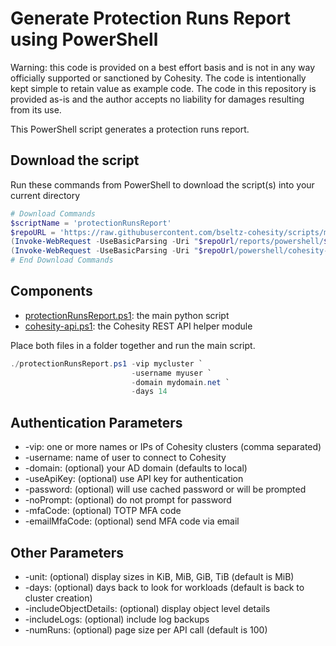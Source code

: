 # Generate Protection Runs Report using PowerShell

Warning: this code is provided on a best effort basis and is not in any way officially supported or sanctioned by Cohesity. The code is intentionally kept simple to retain value as example code. The code in this repository is provided as-is and the author accepts no liability for damages resulting from its use.

This PowerShell script generates a protection runs report.

## Download the script

Run these commands from PowerShell to download the script(s) into your current directory

```powershell
# Download Commands
$scriptName = 'protectionRunsReport'
$repoURL = 'https://raw.githubusercontent.com/bseltz-cohesity/scripts/master'
(Invoke-WebRequest -UseBasicParsing -Uri "$repoUrl/reports/powershell/$scriptName/$scriptName.ps1").content | Out-File "$scriptName.ps1"; (Get-Content "$scriptName.ps1") | Set-Content "$scriptName.ps1"
(Invoke-WebRequest -UseBasicParsing -Uri "$repoUrl/powershell/cohesity-api/cohesity-api.ps1").content | Out-File cohesity-api.ps1; (Get-Content cohesity-api.ps1) | Set-Content cohesity-api.ps1
# End Download Commands
```

## Components

* [protectionRunsReport.ps1](https://raw.githubusercontent.com/bseltz-cohesity/scripts/master/reports/powershell/protectionRunsReport/protectionRunsReport.ps1): the main python script
* [cohesity-api.ps1](https://raw.githubusercontent.com/bseltz-cohesity/scripts/master/powershell/cohesity-api/cohesity-api.ps1): the Cohesity REST API helper module

Place both files in a folder together and run the main script.

```powershell
./protectionRunsReport.ps1 -vip mycluster `
                           -username myuser `
                           -domain mydomain.net `
                           -days 14
```

## Authentication Parameters

* -vip: one or more names or IPs of Cohesity clusters (comma separated)
* -username: name of user to connect to Cohesity
* -domain: (optional) your AD domain (defaults to local)
* -useApiKey: (optional) use API key for authentication
* -password: (optional) will use cached password or will be prompted
* -noPrompt: (optional) do not prompt for password
* -mfaCode: (optional) TOTP MFA code
* -emailMfaCode: (optional) send MFA code via email

## Other Parameters

* -unit: (optional) display sizes in KiB, MiB, GiB, TiB (default is MiB)
* -days: (optional) days back to look for workloads (default is back to cluster creation)
* -includeObjectDetails: (optional) display object level details
* -includeLogs: (optional) include log backups
* -numRuns: (optional) page size per API call (default is 100)
